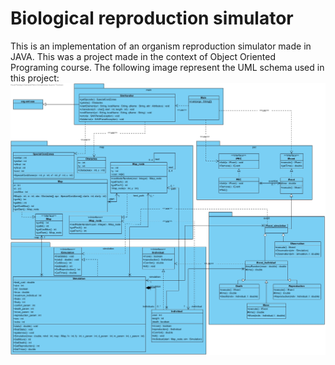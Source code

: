 # Biological reproduction simulator

This is an implementation of an organism reproduction simulator made in JAVA. This was a project made in the context of Object Oriented Programing course.
The following image represent the UML schema used in this project:
![Image of UML schema](https://raw.githubusercontent.com/Pronio/POO-project/master/UML.jpg)

